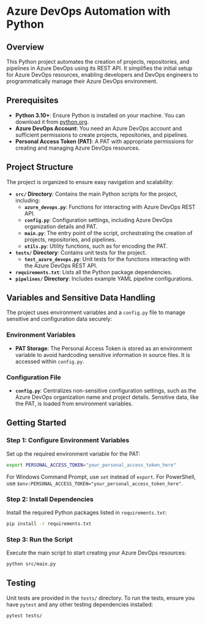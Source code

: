 # Azure DevOps Automation with Python

## Overview

This Python project automates the creation of projects, repositories, and pipelines in Azure DevOps using its REST API. It simplifies the initial setup for Azure DevOps resources, enabling developers and DevOps engineers to programmatically manage their Azure DevOps environment.

## Prerequisites

- **Python 3.10+**: Ensure Python is installed on your machine. You can download it from [python.org](https://www.python.org/downloads/).
- **Azure DevOps Account**: You need an Azure DevOps account and sufficient permissions to create projects, repositories, and pipelines.
- **Personal Access Token (PAT)**: A PAT with appropriate permissions for creating and managing Azure DevOps resources.

## Project Structure

The project is organized to ensure easy navigation and scalability:

- **`src/` Directory**: Contains the main Python scripts for the project, including:
  - **`azure_devops.py`**: Functions for interacting with Azure DevOps REST API.
  - **`config.py`**: Configuration settings, including Azure DevOps organization details and PAT.
  - **`main.py`**: The entry point of the script, orchestrating the creation of projects, repositories, and pipelines.
  - **`utils.py`**: Utility functions, such as for encoding the PAT.
- **`tests/` Directory**: Contains unit tests for the project.
    - **`test_azure_devops.py`**: Unit tests for the functions interacting with the Azure DevOps REST API.
- **`requirements.txt`**: Lists all the Python package dependencies.
- **`pipelines/` Directory**: Includes example YAML pipeline configurations.

## Variables and Sensitive Data Handling

The project uses environment variables and a `config.py` file to manage sensitive and configuration data securely:

### Environment Variables

- **PAT Storage**: The Personal Access Token is stored as an environment variable to avoid hardcoding sensitive information in source files. It is accessed within `config.py`.

### Configuration File

- **`config.py`**: Centralizes non-sensitive configuration settings, such as the Azure DevOps organization name and project details. Sensitive data, like the PAT, is loaded from environment variables.

## Getting Started

### Step 1: Configure Environment Variables

Set up the required environment variable for the PAT:

```bash
export PERSONAL_ACCESS_TOKEN="your_personal_access_token_here"
```

For Windows Command Prompt, use `set` instead of `export`. For PowerShell, use `$env:PERSONAL_ACCESS_TOKEN="your_personal_access_token_here"`.

### Step 2: Install Dependencies

Install the required Python packages listed in `requirements.txt`:

```bash
pip install -r requirements.txt
```

### Step 3: Run the Script

Execute the main script to start creating your Azure DevOps resources:

```bash
python src/main.py
```

## Testing

Unit tests are provided in the `tests/` directory. To run the tests, ensure you have `pytest` and any other testing dependencies installed:

```bash
pytest tests/
```
